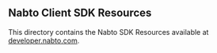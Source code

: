 ## Nabto Client SDK Resources

This directory contains the Nabto SDK Resources available at [developer.nabto.com](https://developer.nabto.com/).
